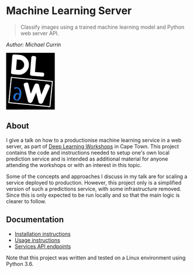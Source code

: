 # Machine Learning Server
>Classify images using a trained machine learning model and Python web server API. 

_Author: Michael Currin_

![Deep Learning Workshops logo](mlserver/static/img/Deep_Learning_Workshops_logo.png)

## About

I give a talk on how to a productionise machine learning service in a web server, as part of [Deep Learning Workshops](https://deeplearningworkshops.com) in Cape Town. This project contains the code and instructions needed to setup one's own local prediction service and is intended as additional material for anyone attending the workshops or with an interest in this topic.

Some of the concepts and approaches I discuss in my talk are for scaling a service deployed to production. However, this project only is a simplified version of such a predictions service, with some infrastructure removed. Since this is only expected to be run locally and so that the main logic is clearer to follow.

## Documentation

- [Installation instructions](docs/installation.md)
- [Usage instructions](docs/usage.md)
- [Services API endpoints](docs/servicesAPI.md)

Note that this project was written and tested on a Linux environment using Python 3.6.
